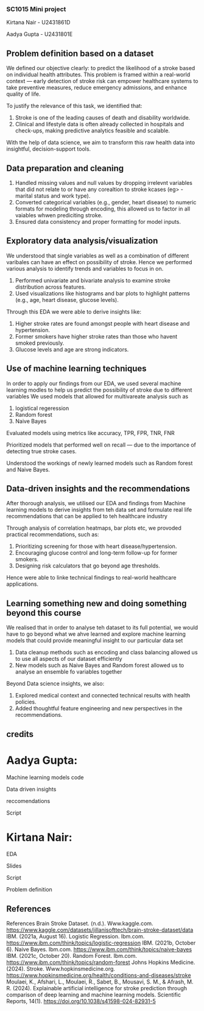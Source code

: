### SC1015 Mini project 
Kirtana Nair - U2431861D

Aadya Gupta - U2431801E

## Problem definition based on a dataset
We defined our objective clearly: to predict the likelihood of a stroke based on individual health attributes. This problem is framed within a real-world context — early detection of stroke risk can empower healthcare systems to take preventive measures, reduce emergency admissions, and enhance quality of life.

To justify the relevance of this task, we identified that:

1) Stroke is one of the leading causes of death and disability worldwide.
2) Clinical and lifestyle data is often already collected in hospitals and check-ups, making predictive analytics feasible and scalable.

With the help of data science, we aim to transform this raw health data into insightful, decision-support tools.


## Data preparation and cleaning
1) Handled missing values and null values by dropping irrelevnt variables that did not relate to or have any corealtion to stroke kcases (eg> - marital status and work type).
2) Converted categorical variables (e.g., gender, heart disease) to numeric formats for modeling through encoding, this allowed us to factor in all vaiables whwen prediciting stroke. 
3) Ensured data consistency and proper formatting for model inputs.

## Exploratory data analysis/visualization 
We understood that single variables as well as a combination of different varibales can have an effect on possibility of stroke. Hence we performed various analysis to identify trends and variables to focus in on. 

1) Performed univariate and bivariate analysis to examine stroke distribution across features.
2) Used visualizations like histograms and bar plots to highlight patterns (e.g., age, heart disease, glucose levels).
   
Through this EDA we were able to derive insights like:
1) Higher stroke rates are found amongst people with heart disease and hypertension.
2) Former smokers have higher stroke rates than those who havent smoked previously.
3) Glucose levels and age are strong indicators.

## Use of machine learning techniques 
In order to apply our findings from our EDA, we used several machine learning modles to help us predict the possibility of stroke due to different variables
We used models that allowed for multivareate analysis such as 
1) logistical regeression
2) Random forest
3) Naive Bayes

Evaluated models using metrics like accuracy, TPR, FPR, TNR, FNR

Prioritized models that performed well on recall — due to the importance of detecting true stroke cases.

Understood the workings of newly learned models such as Random forest and Naive Bayes. 

## Data-driven insights and the recommendations
After thorough analysis, we utilised our EDA and findings from Machine learning models to derive insights from teh data set and formulate real life recommendations that can be applied to teh healthcare industry 

Through analysis of correlation heatmaps, bar plots etc, we provoded practical recommendations, such as:
1) Prioritizing screening for those with heart disease/hypertension.
2) Encouraging glucose control and long-term follow-up for former smokers.
3) Designing risk calculators that go beyond age thresholds.

Hence were able to linke technical findings to real-world healthcare applications.


## Learning something new and doing something beyond this course
We realised that in order to analyse teh dataset to its full potential, we would have to go beyond what we ahve learned and explore machine learning models that could provide meaningful insight to our particular data set 
1) Data cleanup methods such as encoding and class balancing allowed us to use all aspects of our dataset efficiently 
2) New models such as Naive Bayes and Random forest allowed us to analyse an ensemble fo variables together

Beyond Data science insights, we also:
1) Explored medical context and connected technical results with health policies.
2) Added thoughtful feature engineering and new perspectives in the recommendations.



## credits
# Aadya Gupta:

Machine learning models code

Data driven insights

reccomendations

Script


# Kirtana Nair:

EDA

Slides

Script

Problem definition


## References
References Brain Stroke Dataset. (n.d.). Www.kaggle.com. https://www.kaggle.com/datasets/jillanisofttech/brain-stroke-dataset/data IBM. (2021a, August 16). Logistic Regression. Ibm.com. https://www.ibm.com/think/topics/logistic-regression IBM. (2021b, October 6). Naive Bayes. Ibm.com. https://www.ibm.com/think/topics/naive-bayes IBM. (2021c, October 20). Random Forest. Ibm.com. https://www.ibm.com/think/topics/random-forest Johns Hopkins Medicine. (2024). Stroke. Www.hopkinsmedicine.org. https://www.hopkinsmedicine.org/health/conditions-and-diseases/stroke Moulaei, K., Afshari, L., Moulaei, R., Sabet, B., Mousavi, S. M., & Afrash, M. R. (2024). Explainable artificial intelligence for stroke prediction through comparison of deep learning and machine learning models. Scientific Reports, 14(1). https://doi.org/10.1038/s41598-024-82931-5
